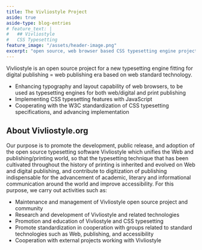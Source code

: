 ```yaml
---
title: The Vivliostyle Project
aside: true
aside-type: blog-entries
# feature_text: |
#   ## Vivliostyle
#   CSS Typesetting
feature_image: "/assets/header-image.png"
excerpt: "open source, web browser based CSS typesetting engine project"
---
```


Vivliostyle is an open source project for a new typesetting engine fitting for digital publishing = web publishing era based on web standard technology.

* Enhancing typography and layout capability of web browsers, to be used as typesetting engines for both web/digital and print publishing
* Implementing CSS typesetting features with JavaScript
* Cooperating with the W3C standardization of CSS typesetting specifications, and advancing implementation

## About Vivliostyle.org

Our purpose is to promote the development,
public release,
and adoption of the open source typesetting software Vivliostyle
which unifies the Web and publishing/printing world,
so that the typesetting technique that has been cultivated throughout the history of printing
is inherited and evolved on Web and digital publishing,
and contribute to digitization of publishing indispensable
for the advancement of academic,
literary and informational communication around the world and improve accessibility.
For this purpose, we carry out activities such as:

* Maintenance and management of Vivliostyle open source project and community
* Research and development of Vivliostyle and related technologies
* Promotion and education of Vivliostyle and CSS typesetting
* Promote standardization in cooperation with groups related to standard technologies such as Web, publishing, and accessibility
* Cooperation with external projects working with Vivliostyle
